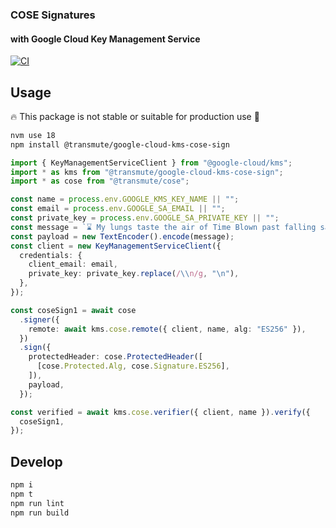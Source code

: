 ### COSE Signatures

#### with Google Cloud Key Management Service

[![CI](https://github.com/transmute-industries/google-cloud-kms-cose-sign/actions/workflows/ci.yml/badge.svg)](https://github.com/transmute-industries/google-cloud-kms-cose-sign/actions/workflows/ci.yml)

## Usage

🔥 This package is not stable or suitable for production use 🚧

```bash
nvm use 18
npm install @transmute/google-cloud-kms-cose-sign
```

```ts
import { KeyManagementServiceClient } from "@google-cloud/kms";
import * as kms from "@transmute/google-cloud-kms-cose-sign";
import * as cose from "@transmute/cose";

const name = process.env.GOOGLE_KMS_KEY_NAME || "";
const email = process.env.GOOGLE_SA_EMAIL || "";
const private_key = process.env.GOOGLE_SA_PRIVATE_KEY || "";
const message = `⌛ My lungs taste the air of Time Blown past falling sands ⌛`;
const payload = new TextEncoder().encode(message);
const client = new KeyManagementServiceClient({
  credentials: {
    client_email: email,
    private_key: private_key.replace(/\\n/g, "\n"),
  },
});

const coseSign1 = await cose
  .signer({
    remote: await kms.cose.remote({ client, name, alg: "ES256" }),
  })
  .sign({
    protectedHeader: cose.ProtectedHeader([
      [cose.Protected.Alg, cose.Signature.ES256],
    ]),
    payload,
  });

const verified = await kms.cose.verifier({ client, name }).verify({
  coseSign1,
});
```

## Develop

```bash
npm i
npm t
npm run lint
npm run build
```
